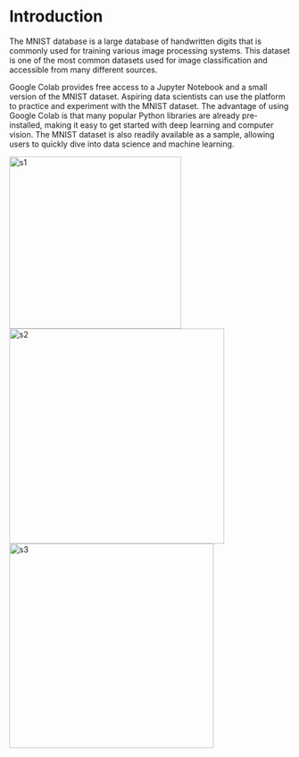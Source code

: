 # Introduction
The MNIST database is a large database of handwritten digits that is commonly used for training various image processing systems. 
This dataset is one of the most common datasets used for image classification and accessible from many different sources.

Google Colab provides free access to a Jupyter Notebook and a small version of the MNIST dataset. Aspiring data scientists can use the platform to practice and experiment with the MNIST dataset. The advantage of using Google Colab is that many popular Python libraries are already pre-installed, making it easy to get started with deep learning and computer vision. The MNIST dataset is also readily available as a sample, allowing users to quickly dive into data science and machine learning.

<img width="308" alt="s1" src="https://user-images.githubusercontent.com/23255126/218360848-53e40739-f08a-4aff-9af8-3b3d41c7faad.png">


<img width="385" alt="s2" src="https://user-images.githubusercontent.com/23255126/218360857-919f33d3-eeba-481e-a108-11970dadc540.png">


<img width="366" alt="s3" src="https://user-images.githubusercontent.com/23255126/218360866-8d96d071-bbe9-4743-a0fc-e73e17780f60.png">
